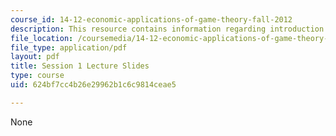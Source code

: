 ```yaml
---
course_id: 14-12-economic-applications-of-game-theory-fall-2012
description: This resource contains information regarding introduction.
file_location: /coursemedia/14-12-economic-applications-of-game-theory-fall-2012/624bf7cc4b26e29962b1c6c9814ceae5_MIT14_12F12_Slides1.pdf
file_type: application/pdf
layout: pdf
title: Session 1 Lecture Slides
type: course
uid: 624bf7cc4b26e29962b1c6c9814ceae5

---
```

None